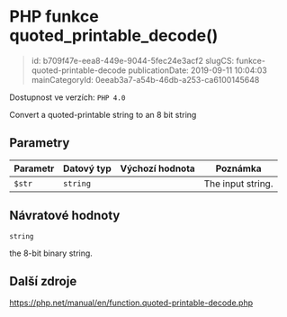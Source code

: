 PHP funkce quoted_printable_decode()
================================

> id: b709f47e-eea8-449e-9044-5fec24e3acf2
> slugCS: funkce-quoted-printable-decode
> publicationDate: 2019-09-11 10:04:03
> mainCategoryId: 0eeab3a7-a54b-46db-a253-ca6100145648

Dostupnost ve verzích: `PHP 4.0`

Convert a quoted-printable string to an 8 bit string


Parametry
--------------

| Parametr | Datový typ | Výchozí hodnota | Poznámka |
|-----|-----|-----|-----|
| `$str` | `string` |  | The input string. |


Návratové hodnoty
----------------

`string`

the 8-bit binary string.

Další zdroje
------------

https://php.net/manual/en/function.quoted-printable-decode.php
